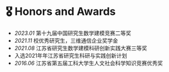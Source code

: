 # 🎖 Honors and Awards
- *2023.01* 第十九届中国研究生数学建模竞赛二等奖
- *2021.11* 校优秀研究生，三维通信企业奖学金
- *2021.08* 江苏省研究生数学建模科研创新实践大赛三等奖
- 入选2021年年江苏省研究生科研与实践创新计划
- *2016.06* 江苏省第五届工科大学生人文社会科学知识竞赛优秀奖
